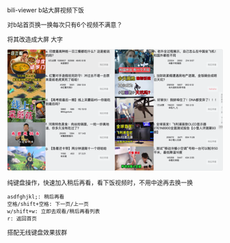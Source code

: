 bili-viewer b站大屏视频下饭

对b站首页换一换每次只有6个视频不满意？

将其改造成大屏 大字

![screenshot](./bili-viewer.png)

纯键盘操作，快速加入稍后再看，看下饭视频时，不用中途再去换一换

    asdfghjkl;: 稍后再看
    空格/shift+空格: 下一页/上一页
    w/shift+w: 立即去观看/稍后再看列表
    r: 返回首页

搭配无线键盘效果拔群